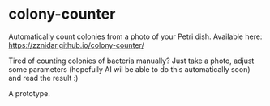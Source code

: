 # colony-counter
Automatically count colonies from a photo of your Petri dish. Available here: https://zznidar.github.io/colony-counter/  

Tired of counting colonies of bacteria manually? Just take a photo, adjust some parameters (hopefully AI wil be able to do this automatically soon) and read the result :)  

A prototype.
